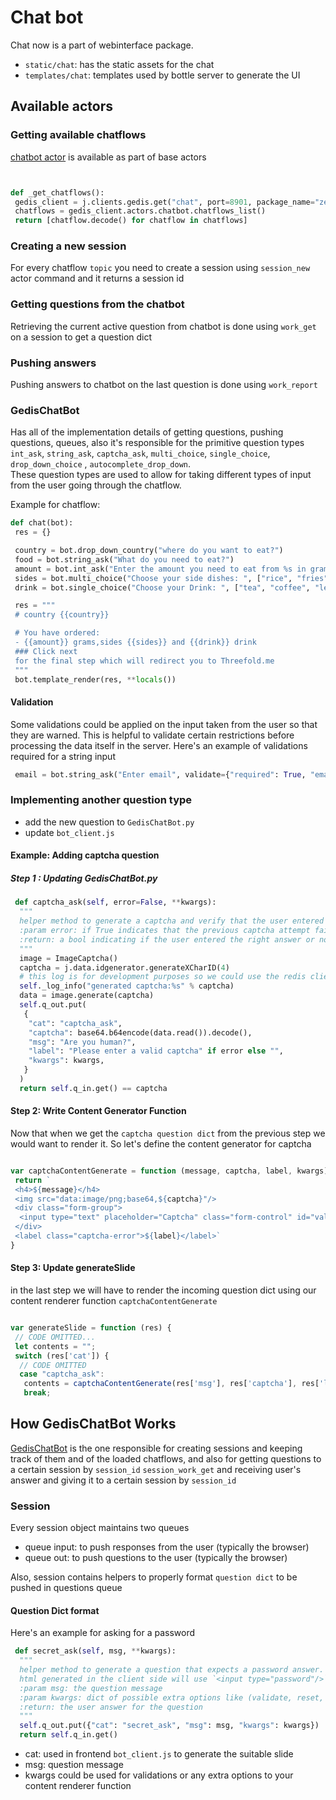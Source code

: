 # Chat bot

Chat now is a part of webinterface package.

- `static/chat`: has the static assets for the chat
- `templates/chat`: templates used by bottle server to generate the UI


## Available actors


### Getting available chatflows

[chatbot actor](https://github.com/Threefoldtech/jumpscaleX_threebot/blob/development/ThreeBotPackages/zerobot/webinterface/actors/chatbot.py) is available as part of base actors

```python


def _get_chatflows():
 gedis_client = j.clients.gedis.get("chat", port=8901, package_name="zerobot.webinterface")
 chatflows = gedis_client.actors.chatbot.chatflows_list()
 return [chatflow.decode() for chatflow in chatflows]
```


### Creating a new session

For every chatflow `topic` you need to create a session using `session_new` actor command and it returns a session id

### Getting questions from the chatbot

Retrieving the current active question from chatbot is done using `work_get` on a session to get a question dict


### Pushing answers
Pushing answers to chatbot on the last question is done using `work_report`





### GedisChatBot
Has all of the implementation details of getting questions, pushing questions, queues, also it's responsible for the primitive question types `int_ask`, `string_ask`, `captcha_ask`, `multi_choice`, `single_choice`, `drop_down_choice` , `autocomplete_drop_down`.</br>
These question types are used to allow for taking different types of input from the user going through the chatflow.

Example for chatflow:

```python
def chat(bot):
 res = {}

 country = bot.drop_down_country("where do you want to eat?")
 food = bot.string_ask("What do you need to eat?")
 amount = bot.int_ask("Enter the amount you need to eat from %s in grams:" % food)
 sides = bot.multi_choice("Choose your side dishes: ", ["rice", "fries", "saute", "mashed potato"])
 drink = bot.single_choice("Choose your Drink: ", ["tea", "coffee", "lemon"])

 res = """
 # country {{country}}

 # You have ordered:
 - {{amount}} grams,sides {{sides}} and {{drink}} drink
 ### Click next
 for the final step which will redirect you to Threefold.me
 """
 bot.template_render(res, **locals())
```

#### Validation

Some validations could be applied on the input taken from the user so that they are warned. This is helpful to validate certain restrictions before processing the data itself in the server. Here's an example of validations required for a string input

```python
 email = bot.string_ask("Enter email", validate={"required": True, "email": True}).strip()
```

### Implementing another question type

- add the new question to `GedisChatBot.py`
- update `bot_client.js`


#### Example: Adding captcha question

##### Step 1 : Updating GedisChatBot.py

```python
 def captcha_ask(self, error=False, **kwargs):
  """
  helper method to generate a captcha and verify that the user entered the right answer.
  :param error: if True indicates that the previous captcha attempt failed
  :return: a bool indicating if the user entered the right answer or not
  """
  image = ImageCaptcha()
  captcha = j.data.idgenerator.generateXCharID(4)
  # this log is for development purposes so we could use the redis client
  self._log_info("generated captcha:%s" % captcha)
  data = image.generate(captcha)
  self.q_out.put(
   {
    "cat": "captcha_ask",
    "captcha": base64.b64encode(data.read()).decode(),
    "msg": "Are you human?",
    "label": "Please enter a valid captcha" if error else "",
    "kwargs": kwargs,
   }
  )
  return self.q_in.get() == captcha
```

#### Step 2: Write Content Generator Function

Now that when we get the `captcha question dict` from the previous step we would want to render it. So let's define the content generator for captcha

```javascript

var captchaContentGenerate = function (message, captcha, label, kwargs) {
 return `
 <h4>${message}</h4>
 <img src="data:image/png;base64,${captcha}"/>
 <div class="form-group">
  <input type="text" placeholder="Captcha" class="form-control" id="value">
 </div>
 <label class="captcha-error">${label}</label>`
}
```

#### Step 3: Update generateSlide
in the last step we will have to render the incoming question dict using our content renderer function `captchaContentGenerate`

```javascript

var generateSlide = function (res) {
 // CODE OMITTED...
 let contents = "";
 switch (res['cat']) {
  // CODE OMITTED
  case "captcha_ask":
   contents = captchaContentGenerate(res['msg'], res['captcha'], res['label'], res['kwargs']);
   break;

```



## How GedisChatBot Works

[GedisChatBot](https://github.com/Threefoldtech/jumpscaleX_core/blob/development/JumpscaleCore/servers/gedis/GedisChatBot.py) is the one responsible for creating sessions and keeping track of them and of the loaded chatflows, and also for getting questions to a certain session by `session_id` `session_work_get` and receiving user's answer and giving it to a certain session by `session_id`

### Session

Every session object maintains two queues
- queue input: to push responses from the user (typically the browser)
- queue out: to push questions to the user (typically the browser)

Also, session contains helpers to properly format `question dict` to be pushed in questions queue


#### Question Dict format

Here's an example for asking for a password

```python
 def secret_ask(self, msg, **kwargs):
  """
  helper method to generate a question that expects a password answer.
  html generated in the client side will use `<input type="password"/>`
  :param msg: the question message
  :param kwargs: dict of possible extra options like (validate, reset, ...etc)
  :return: the user answer for the question
  """
  self.q_out.put({"cat": "secret_ask", "msg": msg, "kwargs": kwargs})
  return self.q_in.get()

```
- cat: used in frontend `bot_client.js` to generate the suitable slide
- msg: question message
- kwargs could be used for validations or any extra options to your content renderer function